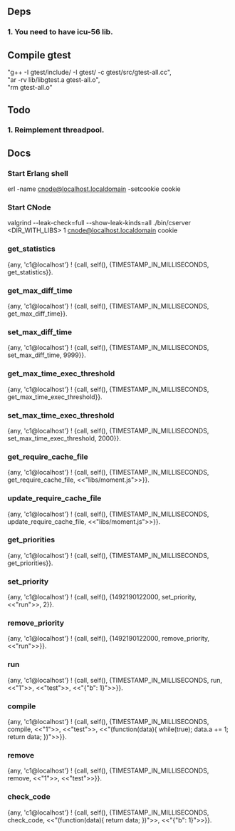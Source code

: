 ## Deps
  ### 1. You need to have icu-56 lib.

## Compile gtest
  "g++ -I gtest/include/ -I gtest/ -c gtest/src/gtest-all.cc",<br />
  "ar -rv lib/libgtest.a gtest-all.o",<br />
  "rm gtest-all.o"<br />

## Todo
  ### 1. Reimplement threadpool.

## Docs

### Start Erlang shell
  erl -name cnode@localhost.localdomain -setcookie cookie
### Start CNode
  valgrind --leak-check=full --show-leak-kinds=all  ./bin/cserver <DIR_WITH_LIBS> <RAM> 1 cnode@localhost.localdomain cookie

### get_statistics
  {any, 'c1@localhost'} ! {call, self(), {TIMESTAMP_IN_MILLISECONDS, get_statistics}}.
### get_max_diff_time
  {any, 'c1@localhost'} ! {call, self(), {TIMESTAMP_IN_MILLISECONDS, get_max_diff_time}}.
### set_max_diff_time
  {any, 'c1@localhost'} ! {call, self(), {TIMESTAMP_IN_MILLISECONDS, set_max_diff_time, 9999}}.
### get_max_time_exec_threshold
  {any, 'c1@localhost'} ! {call, self(), {TIMESTAMP_IN_MILLISECONDS, get_max_time_exec_threshold}}.
### set_max_time_exec_threshold
  {any, 'c1@localhost'} ! {call, self(), {TIMESTAMP_IN_MILLISECONDS, set_max_time_exec_threshold, 2000}}.
### get_require_cache_file
  {any, 'c1@localhost'} ! {call, self(), {TIMESTAMP_IN_MILLISECONDS, get_require_cache_file, <<"libs/moment.js">>}}.
### update_require_cache_file
  {any, 'c1@localhost'} ! {call, self(), {TIMESTAMP_IN_MILLISECONDS, update_require_cache_file, <<"libs/moment.js">>}}.
### get_priorities
  {any, 'c1@localhost'} ! {call, self(), {TIMESTAMP_IN_MILLISECONDS, get_priorities}}.
### set_priority
  {any, 'c1@localhost'} ! {call, self(), {1492190122000, set_priority, <<"run">>, 2}}.
### remove_priority
  {any, 'c1@localhost'} ! {call, self(), {1492190122000, remove_priority, <<"run">>}}.

### run
  {any, 'c1@localhost'} ! {call, self(), {TIMESTAMP_IN_MILLISECONDS, run, <<"1">>, <<"test">>, <<"{\"b\": 1}">>}}.
### compile
  {any, 'c1@localhost'} ! {call, self(), {TIMESTAMP_IN_MILLISECONDS, compile, <<"1">>, <<"test">>, <<"(function(data){ while(true); data.a += 1; return data; })">>}}.
### remove
  {any, 'c1@localhost'} ! {call, self(), {TIMESTAMP_IN_MILLISECONDS, remove, <<"1">>, <<"test">>}}.
### check_code
  {any, 'c1@localhost'} ! {call, self(), {TIMESTAMP_IN_MILLISECONDS, check_code, <<"(function(data){ return data; })">>, <<"{\"b\": 1}">>}}.
